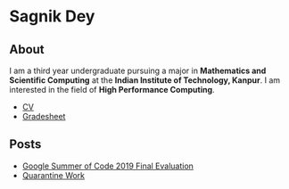 # Sagnik Dey
## About
I am a third year undergraduate pursuing a major in **Mathematics and Scientific Computing** at the **Indian Institute of Technology, Kanpur**. I am interested in the field of **High Performance Computing**. 
* [CV](CV.pdf)
* [Gradesheet](Gradesheet.pdf)

## Posts
* [Google Summer of Code 2019 Final Evaluation](GSoC)
* [Quarantine Work](Q)
